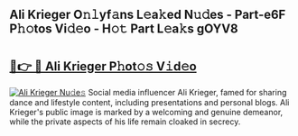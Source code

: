 ## Ali Krieger O𝚗𝚕yf𝚊ns L𝚎a𝚔ed N𝚞𝚍es - Part-e6F P𝚑𝚘tos Vi𝚍𝚎o - H𝚘𝚝 Part L𝚎a𝚔s gOYV8

# <h2><a href="http://kf6rmbz.oniu.top/?m=Ali+Krieger">🔗👉 🔴 Ali Krieger P𝚑ot𝚘𝚜 V𝚒d𝚎o</a></h2>

[![Ali Krieger Nu𝚍e𝚜](https://i.imgur.com/0qMVB7G.gif)](http://kf6rmbz.oniu.top/?m=Ali+Krieger)
Social media influencer Ali Krieger, famed for sharing dance and lifestyle content, including presentations and personal blogs. Ali Krieger's public image is marked by a welcoming and genuine demeanor, while the private aspects of his life remain cloaked in secrecy.  
